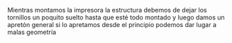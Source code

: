 Mientras montamos la impresora la estructura debemos de dejar los tornillos un poquito suelto hasta que esté todo montado y luego damos un apretón general si lo apretamos desde el principio podemos dar lugar a malas geometría